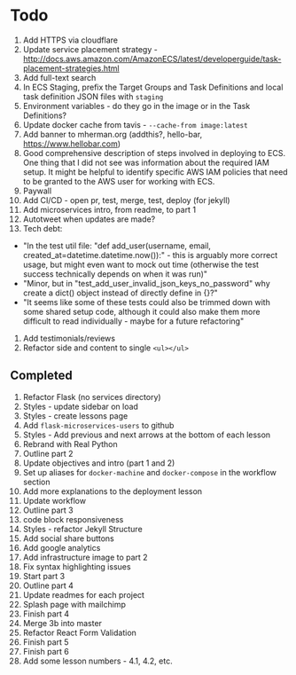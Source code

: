 # Todo

1. Add HTTPS via cloudflare
1. Update service placement strategy - http://docs.aws.amazon.com/AmazonECS/latest/developerguide/task-placement-strategies.html
1. Add full-text search
1. In ECS Staging, prefix the Target Groups and Task Definitions and local task definition JSON files with `staging`
1. Environment variables - do they go in the image or in the Task Definitions?
1. Update docker cache from tavis - `--cache-from image:latest`
1. Add banner to mherman.org (addthis?, hello-bar, https://www.hellobar.com)
1. Good comprehensive description of steps involved in deploying to ECS.
One thing that I did not see was information about the required IAM setup. It might be helpful to identify specific AWS IAM policies that need to be granted to the AWS user for working with ECS.
1. Paywall
1. Add CI/CD - open pr, test, merge, test, deploy (for jekyll)
1. Add microservices intro, from readme, to part 1
1. Autotweet when updates are made?
1. Tech debt:
  - "In the test util file: "def add_user(username, email, created_at=datetime.datetime.now()):" - this is arguably more correct usage, but might even want to mock out time (otherwise the test success technically depends on when it was run)"
  - "Minor, but in "test_add_user_invalid_json_keys_no_password" why create a dict() object instead of directly define in {}?"
  - "It seems like some of these tests could also be trimmed down with some shared setup code, although it could also make them more difficult to read individually - maybe for a future refactoring"
1. Add testimonials/reviews
1. Refactor side and content to single `<ul></ul>`

## Completed

1. Refactor Flask (no services directory)
1. Styles - update sidebar on load
1. Styles - create lessons page
1. Add `flask-microservices-users` to github
1. Styles - Add previous and next arrows at the bottom of each lesson
1. Rebrand with Real Python
1. Outline part 2
1. Update objectives and intro (part 1 and 2)
1. Set up aliases for `docker-machine` and `docker-compose` in the workflow section
1. Add more explanations to the deployment lesson
1. Update workflow
1. Outline part 3
1. code block responsiveness
1. Styles - refactor Jekyll Structure
1. Add social share buttons
1. Add google analytics
1. Add infrastructure image to part 2
1. Fix syntax highlighting issues
1. Start part 3
1. Outline part 4
1. Update readmes for each project
1. Splash page with mailchimp
1. Finish part 4
1. Merge 3b into master
1. Refactor React Form Validation
1. Finish part 5
1. Finish part 6
1. Add some lesson numbers - 4.1, 4.2, etc.
